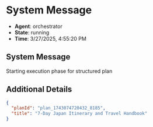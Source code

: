 # System Message

- **Agent**: orchestrator
- **State**: running
- **Time**: 3/27/2025, 4:55:20 PM

## System Message

Starting execution phase for structured plan

## Additional Details

```json
{
  "planId": "plan_1743074720432_8185",
  "title": "7-Day Japan Itinerary and Travel Handbook"
}
```

